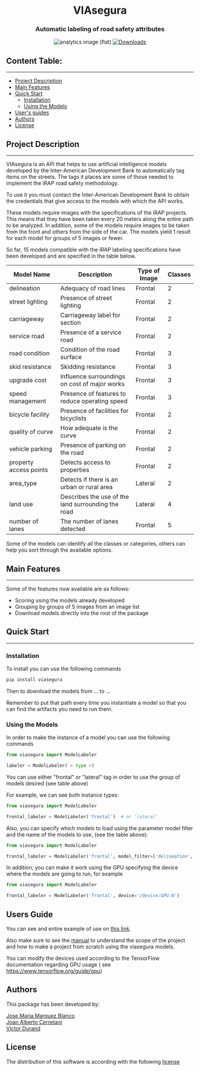 <div align="center">
    <h1>VIAsegura</h1>
    <h3>Automatic labeling of road safety attributes</h3>

![analytics image (flat)](https://raw.githubusercontent.com/vitr/google-analytics-beacon/master/static/badge-flat.gif)
[![Downloads](https://pepy.tech/badge/viasegura)](https://pepy.tech/project/viasegura)
</div>

## Content Table:
---
- [Project Description](#project-description)
- [Main Features](#main-features)
- [Quick Start](#quick-start)
    - [Installation](#installation)
    - [Using the Models](#using-the-models)
- [User's guides](#users-guide)
- [Authors](#authors)
- [License](#license)

## Project Description
---

VIAsegura is an API that helps to use artificial intelligence models developed by the Inter-American Development Bank to
automatically tag items on the streets. The tags it places are some of those needed to implement the iRAP road safety
methodology.

To use it you must contact the Inter-American Development Bank to obtain the credentials that give access to the models
with which the API works.

These models require images with the specifications of the iRAP projects. This means that they have been taken every 20
meters along the entire path to be analyzed. In addition, some of the models require images to be taken from the front
and others from the side of the car. The models yield 1 result for each model for groups of 5 images or fewer.

So far, 15 models compatible with the iRAP labeling specifications have been developed and are specified in the table
below.

| Model Name             | Description                                        | Type of Image | Classes |
|------------------------|----------------------------------------------------|---------------|---------|
| delineation            | Adequacy of road lines                             | Frontal       | 2       |
| street lighting        | Presence of street lighting                        | Frontal       | 2       |
| carriageway            | Carriageway label for section                      | Frontal       | 2       |
| service road           | Presence of a service road                         | Frontal       | 2       |
| road condition         | Condition of the road surface                      | Frontal       | 3       |
| skid resistance        | Skidding resistance                                | Frontal       | 3       |
| upgrade cost           | Influence surroundings on cost of major works      | Frontal       | 3       |
| speed management       | Presence of features to reduce operating speed     | Frontal       | 3       |
| bicycle facility       | Presence of facilities for bicyclists              | Frontal       | 2       |
| quality of curve       | How adequate is the curve                          | Frontal       | 2       |
| vehicle parking        | Presence of parking on the road                    | Frontal       | 2       |
| property access points | Detects access to properties                       | Frontal       | 2       |
| area_type              | Detects if there is an urban or rural area         | Lateral       | 2       |
| land use               | Describes the use of the land surrounding the road | Lateral       | 4       |
| number of lanes        | The number of lanes detected                       | Frontal       | 5       |

Some of the models can identify all the classes or categories, others can help you sort through the available options.

## Main Features
---

Some of the features now available are as follows:

- Scoring using the models already developed
- Grouping by groups of 5 images from an image list
- Download models directly into the root of the package

## Quick Start
---

### Installation

To install you can use the following commands

```bash
pip install viasegura
```

Then to download the models from ... to ...

Remember to put that path every time you instantiate a model so that you can find the artifacts you need to run them.

### Using the Models

In order to make the instance of a model you can use the following commands

```python
from viasegura import ModelLabeler

labeler = ModelLabeler( < type >) 
```

You can use either "frontal" or "lateral" tag in order to use the group of models desired (see table above)

For example, we can see both instance types:

```python
from viasegura import ModelLabeler

frontal_labeler = ModelLabeler('frontal')  # or 'lateral' 
```

Also, you can specify which models to load using the parameter model filter and the name of the models to use, (see the
table above):

```python
from viasegura import ModelLabeler

frontal_labeler = ModelLabeler('frontal', model_filter=['delineation', 'street_lighting', 'carriageway']) 
```

In addition, you can make it work using the GPU specifying the device where the models are going to run, for example

```python
from viasegura import ModelLabeler

frontal_labeler = ModelLabeler('frontal', device='/device:GPU:0') 
```

## Users Guide

You can see and entire example of use
on [this link](https://colab.research.google.com/drive/1WltAaCCOnREcuLzI3PX_IKsnHNuRttEz?usp=sharing).

Also make sure to see the [manual](https://github.com/EL-BID/VIAsegura/tree/main/viasegura/manuals) to understand the
scope of the project and how to make a project from scratch using the viasegura models.

You can modify the devices used according to the TensorFlow documentation regarding GPU usage (
see https://www.tensorflow.org/guide/gpu)

## Authors

This package has been developed by:

<a href="https://github.com/J0s3M4rqu3z" target="blank">Jose Maria Marquez Blanco</a>
<br/>
<a href="https://www.linkedin.com/in/joancerretani/" target="blank">Joan Alberto Cerretani</a>
<br/>
<a href="https://www.linkedin.com/in/ingvictordurand/" target="blank">Victor Durand</a>

## License

The distribution of this software is according with the
following [license](https://github.com/EL-BID/VIAsegura/blob/main/LICENSE.md)
